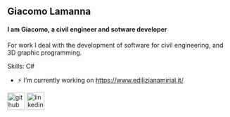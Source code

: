 ## Giacomo Lamanna
#### I am Giacomo, a civil engineer and sotware developer
For work I deal with the development of software for civil engineering, and 3D graphic programming. 

Skills: C#

- ⚡ I’m currently working on https://www.edilizianamirial.it/ 


[<img src='https://cdn.jsdelivr.net/npm/simple-icons@3.0.1/icons/github.svg' alt='github' height='40'>](https://github.com/https://github.com/giacomolamanna)  [<img src='https://cdn.jsdelivr.net/npm/simple-icons@3.0.1/icons/linkedin.svg' alt='linkedin' height='40'>](https://www.linkedin.com/in/https://www.linkedin.com/in/giacomo-lamanna//)  
